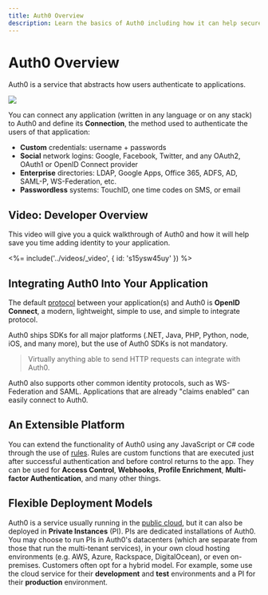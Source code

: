 ```yaml
---
title: Auth0 Overview
description: Learn the basics of Auth0 including how it can help secure your application, how you can extend Auth0 to meet the exact needs of your project, and about the flexible deployment options in both the cloud and even your own datacenter.
---
```

# Auth0 Overview

Auth0 is a service that abstracts how users authenticate to applications.

![](/media/articles/overview/overview.png)

You can connect any application (written in any language or on any stack) to Auth0 and define its **Connection**, the method used to authenticate the users of that application:

* **Custom** credentials: username + passwords
* **Social** network logins: Google, Facebook, Twitter, and any OAuth2, OAuth1 or OpenID Connect provider
* **Enterprise** directories: LDAP, Google Apps, Office 365, ADFS, AD, SAML-P, WS-Federation, etc.
* **Passwordless** systems: TouchID, one time codes on SMS, or email

## Video: Developer Overview
This video will give you a quick walkthrough of Auth0 and how it will help save you time adding identity to your application.

<%= include('../videos/_video', { id: 's15ysw45uy' }) %>

## Integrating Auth0 Into Your Application

The default [protocol](/protocols) between your application(s) and Auth0 is **OpenID Connect**, a modern, lightweight, simple to use, and simple to integrate protocol.

Auth0 ships SDKs for all major platforms (.NET, Java, PHP, Python, node, iOS, and many more), but the use of Auth0 SDKs is not mandatory.

> Virtually anything able to send HTTP requests can integrate with Auth0.

Auth0 also supports other common identity protocols, such as WS-Federation and SAML. Applications that are already "claims enabled" can easily connect to Auth0.

## An Extensible Platform
You can extend the functionality of Auth0 using any JavaScript or C# code through the use of [rules](/rules). Rules are custom functions that are executed just after successful authentication and before control returns to the app. They can be used for **Access Control**, **Webhooks**, **Profile Enrichment**, **Multi-factor Authentication**, and many other things.

## Flexible Deployment Models
Auth0 is a service usually running in the [public cloud](${uiURL}), but it can also be deployed in **Private Instances** (PI). PIs are dedicated installations of Auth0. You may choose to run PIs in Auth0's datacenters (which are separate from those that run the multi-tenant services), in your own cloud hosting environments (e.g. AWS, Azure, Rackspace, DigitalOcean), or even on-premises. Customers often opt for a hybrid model. For example, some use the cloud service for their **development** and **test** environments and a PI for their **production** environment.
